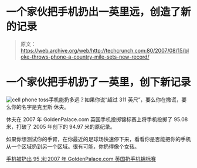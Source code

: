 # 一个家伙把手机扔出一英里远，创造了新的记录

> 原文：<https://web.archive.org/web/http://techcrunch.com:80/2007/08/15/bloke-throws-phone-a-country-mile-sets-new-record/>

# 一个家伙把手机扔了一英里，创下新记录

![cell phone toss](img/a9181394954dee3f5dd064f907ecf177.png)手机能扔多远？如果你说“超过 311 英尺”，要么你在撒谎，要么你的名字是克里斯·休夫。

休夫在 2007 年 GoldenPalace.com 英国手机投掷锦标赛上将手机投掷了 95.08 米，打破了 2005 年创下的 94.97 米的原纪录。

如果你想测试你的手臂，在你最近的足球场快速停下来，看看你是否能把你的手机从一个区域扔到另一个区域。很有可能，你扔得像个女孩。

[手机被扔出 95 米:2007 年 GoldenPalace.com 英国扔手机锦标赛](https://web.archive.org/web/20201020065329/http://www.send2press.com/newswire/2007-08-0814-005.shtml)